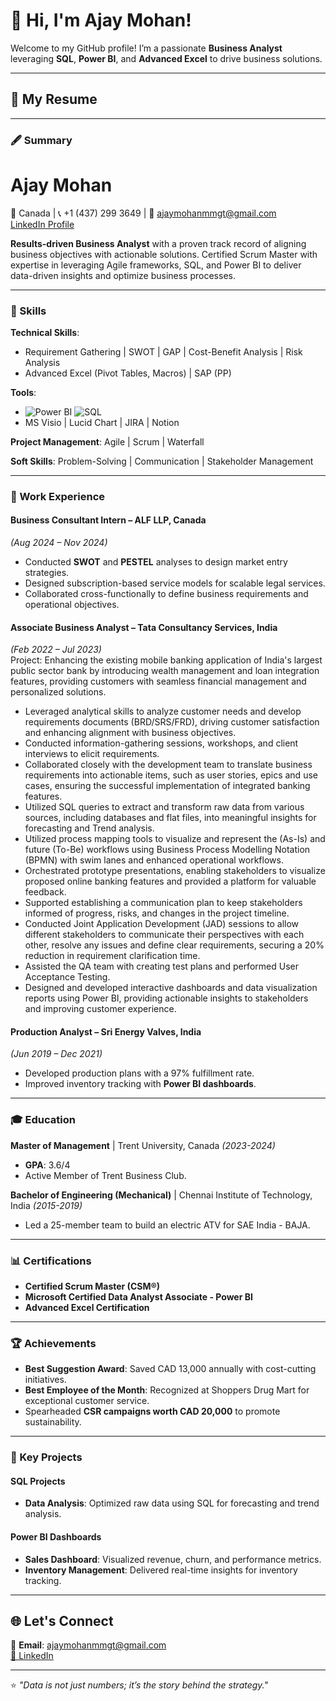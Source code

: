# 👋 Hi, I'm Ajay Mohan!

Welcome to my GitHub profile! I’m a passionate **Business Analyst** leveraging **SQL**, **Power BI**, and **Advanced Excel** to drive business solutions.

---

## 📜 My Resume

---

### 🖋️ Summary
# **Ajay Mohan**  
📍 Canada | 📞 +1 (437) 299 3649 | 📧 ajaymohanmmgt@gmail.com  
[LinkedIn Profile](https://www.linkedin.com/in/ajaymohanmmgt/)

**Results-driven Business Analyst** with a proven track record of aligning business objectives with actionable solutions. Certified Scrum Master with expertise in leveraging Agile frameworks, SQL, and Power BI to deliver data-driven insights and optimize business processes.

---

### 🎯 Skills
**Technical Skills**:  
- Requirement Gathering | SWOT | GAP | Cost-Benefit Analysis | Risk Analysis  
- Advanced Excel (Pivot Tables, Macros) | SAP (PP)  

**Tools**:  
- ![Power BI](https://img.shields.io/badge/-PowerBI-F2C811?logo=powerbi&logoColor=black) ![SQL](https://img.shields.io/badge/-SQL-CC2927?logo=sqlite&logoColor=white)  
- MS Visio | Lucid Chart | JIRA | Notion  

**Project Management**: Agile | Scrum | Waterfall  

**Soft Skills**: Problem-Solving | Communication | Stakeholder Management

---

### 💼 Work Experience

#### **Business Consultant Intern – ALF LLP, Canada**  
*(Aug 2024 – Nov 2024)*  
- Conducted **SWOT** and **PESTEL** analyses to design market entry strategies.  
- Designed subscription-based service models for scalable legal services.  
- Collaborated cross-functionally to define business requirements and operational objectives.

#### **Associate Business Analyst – Tata Consultancy Services, India**  
*(Feb 2022 – Jul 2023)*  
Project: Enhancing the existing mobile banking application of India's largest public sector bank by introducing wealth management and loan integration features, providing customers with seamless financial management and personalized solutions.
- Leveraged analytical skills to analyze customer needs and develop requirements documents (BRD/SRS/FRD), driving customer satisfaction and enhancing alignment with business objectives.
- Conducted information-gathering sessions, workshops, and client interviews to elicit requirements. 
- Collaborated closely with the development team to translate business requirements into actionable items, such as user stories, epics and use cases, ensuring the successful implementation of integrated banking features.
- Utilized SQL queries to extract and transform raw data from various sources, including databases and flat files, into meaningful insights for forecasting and Trend analysis.
- Utilized process mapping tools to visualize and represent the (As-Is) and future (To-Be) workflows using Business Process Modelling Notation (BPMN) with swim lanes and enhanced operational workflows.
- Orchestrated prototype presentations, enabling stakeholders to visualize proposed online banking features and provided a platform for valuable feedback.
- Supported establishing a communication plan to keep stakeholders informed of progress, risks, and changes in the project timeline.
- Conducted Joint Application Development (JAD) sessions to allow different stakeholders to communicate their perspectives with each other, resolve any issues and define clear requirements, securing a 20% reduction in requirement clarification time.
- Assisted the QA team with creating test plans and performed User Acceptance Testing.
- Designed and developed interactive dashboards and data visualization reports using Power BI, providing actionable insights to stakeholders and improving customer experience.
  

#### **Production Analyst – Sri Energy Valves, India**  
*(Jun 2019 – Dec 2021)*  
- Developed production plans with a 97% fulfillment rate.  
- Improved inventory tracking with **Power BI dashboards**.

---

### 🎓 Education

**Master of Management** | Trent University, Canada *(2023-2024)*  
- **GPA**: 3.6/4  
- Active Member of Trent Business Club.  

**Bachelor of Engineering (Mechanical)** | Chennai Institute of Technology, India *(2015-2019)*  
- Led a 25-member team to build an electric ATV for SAE India - BAJA.  

---

### 📊 Certifications
- **Certified Scrum Master (CSM®)**  
- **Microsoft Certified Data Analyst Associate - Power BI**  
- **Advanced Excel Certification**

---

### 🏆 Achievements
- **Best Suggestion Award**: Saved CAD 13,000 annually with cost-cutting initiatives.  
- **Best Employee of the Month**: Recognized at Shoppers Drug Mart for exceptional customer service.  
- Spearheaded **CSR campaigns worth CAD 20,000** to promote sustainability.  

---

### 🌟 Key Projects
#### **SQL Projects**
- **Data Analysis**: Optimized raw data using SQL for forecasting and trend analysis.

#### **Power BI Dashboards**
- **Sales Dashboard**: Visualized revenue, churn, and performance metrics.  
- **Inventory Management**: Delivered real-time insights for inventory tracking.

---

## 🌐 Let's Connect
📧 **Email**: ajaymohanmmgt@gmail.com  
[📄 LinkedIn](https://www.linkedin.com/in/ajaymohanmmgt/)

---

⭐ *"Data is not just numbers; it’s the story behind the strategy."*
